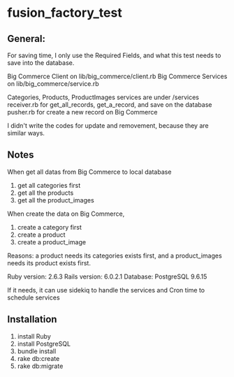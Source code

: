 # fusion_factory_test

## General:

For saving time, I only use the Required Fields, and what this test needs to save into the database.

Big Commerce Client on lib/big_commerce/client.rb
Big Commerce Services on lib/big_commerce/service.rb

Categories, Products, ProductImages services are under /services
receiver.rb for get_all_records, get_a_record, and save on the database
pusher.rb for create a new record on Big Commerce

I didn't write the codes for update and removement, because they are similar ways.

## Notes
When get all datas from Big Commerce to local database
1. get all categories first
2. get all the products
3. get all the product_images

When create the data on Big Commerce, 
1. create a category first
2. create a product
3. create a product_image

Reasons: 
a product needs its categories exists first, 
and a product_images needs its product exists first.

Ruby version: 2.6.3
Rails version: 6.0.2.1
Database: PostgreSQL 9.6.15

If it needs, it can use sidekiq to handle the services and Cron time to schedule services

## Installation
1. install Ruby
2. install PostgreSQL
3. bundle install
4. rake db:create
5. rake db:migrate